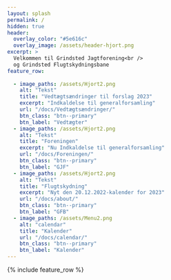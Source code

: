 ```yaml
---
layout: splash
permalink: /
hidden: true
header:
  overlay_color: "#5e616c"
  overlay_image: /assets/header-hjort.png
excerpt: >
  Velkommen til Grindsted Jagtforening<br />
  og Grindsted Flugtskydningsbane
feature_row:
  
  - image_paths: /assets/Hjort2.png
    alt: "Tekst"
    title: "Vedtægtsændringer til forslag 2023"
    excerpt: "Indkaldelse til generalforsamling"
    url: "/docs/Vedtægtsændringer/"
    btn_class: "btn--primary"
    btn_label: "Vedtægter" 
  - image_paths: /assets/Hjort2.png
    alt: "Tekst"
    title: "Foreningen"
    excerpt: "Nu Indkaldelse til generalforsamling"
    url: "/docs/Foreningen/"
    btn_class: "btn--primary"
    btn_label: "GJF" 
  - image_paths: /assets/Hjort2.png
    alt: "Tekst"
    title: "Flugtskydning"
    excerpt: "Nyt den 20.12.2022-kalender for 2023"
    url: "/docs/about/"
    btn_class: "btn--primary"
    btn_label: "GFB" 
  - image_paths: /assets/Menu2.png
    alt: "calendar"
    title: "Kalender"
    url: "/docs/calendar/"
    btn_class: "btn--primary"
    btn_label: "Kalender"
---
```


{% include feature_row %}

